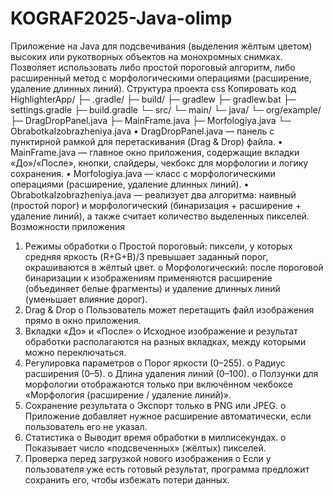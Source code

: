 # KOGRAF2025-Java-olimp

Приложение на Java для подсвечивания (выделения жёлтым цветом) высоких или рукотворных объектов на монохромных снимках. Позволяет использовать либо простой пороговый алгоритм, либо расширенный метод с морфологическими операциями (расширение, удаление длинных линий).
Структура проекта
css
Копировать код
HighlighterApp/
├─ .gradle/
├─ build/
├─ gradlew
├─ gradlew.bat
├─ settings.gradle
├─ build.gradle
└─ src/
   └─ main/
      └─ java/
         └─ org/example/
            ├─ DragDropPanel.java
            ├─ MainFrame.java
            ├─ Morfologiya.java
            └─ ObrabotkaIzobrazheniya.java
•	DragDropPanel.java — панель с пунктирной рамкой для перетаскивания (Drag & Drop) файла.
•	MainFrame.java — главное окно приложения, содержащие вкладки «До»/«После», кнопки, слайдеры, чекбокс для морфологии и логику сохранения.
•	Morfologiya.java — класс с морфологическими операциями (расширение, удаление длинных линий).
•	ObrabotkaIzobrazheniya.java — реализует два алгоритма: наивный (простой порог) и морфологический (бинаризация + расширение + удаление линий), а также считает количество выделенных пикселей.
Возможности приложения
1.	Режимы обработки
o	Простой пороговый: пиксели, у которых средняя яркость (R+G+B)/3 превышает заданный порог, окрашиваются в жёлтый цвет.
o	Морфологический: после пороговой бинаризации к изображениям применяются расширение (объединяет белые фрагменты) и удаление длинных линий (уменьшает влияние дорог).
2.	Drag & Drop
o	Пользователь может перетащить файл изображения прямо в окно приложения.
3.	Вкладки «До» и «После»
o	Исходное изображение и результат обработки располагаются на разных вкладках, между которыми можно переключаться.
4.	Регулировка параметров
o	Порог яркости (0–255).
o	Радиус расширения (0–5).
o	Длина удаления линий (0–100).
o	Ползунки для морфологии отображаются только при включённом чекбоксе «Морфология (расширение / удаление линий)».
5.	Сохранение результата
o	Экспорт только в PNG или JPEG.
o	Приложение добавляет нужное расширение автоматически, если пользователь его не указал.
6.	Статистика
o	Выводит время обработки в миллисекундах.
o	Показывает число «подсвеченных» (жёлтых) пикселей.
7.	Проверка перед загрузкой нового изображения
o	Если у пользователя уже есть готовый результат, программа предложит сохранить его, чтобы избежать потери данных.
